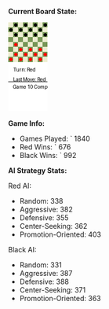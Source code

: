 
**Current Board State:**  
<!-- START_GIF -->
![Checkers Game](./checkers_game.gif)
<!-- END_GIF -->

**Game Info:**  
- Games Played: `<!-- GAMES_PLAYED --> 1840
- Red Wins: `<!-- RED_WINS --> 676
- Black Wins: `<!-- BLACK_WINS --> 992

<!-- AI_STATS -->
**AI Strategy Stats:**

Red AI:
- Random: 338
- Aggressive: 382
- Defensive: 355
- Center-Seeking: 362
- Promotion-Oriented: 403

Black AI:
- Random: 331
- Aggressive: 387
- Defensive: 388
- Center-Seeking: 371
- Promotion-Oriented: 363

